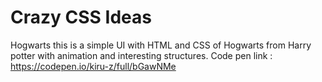 ﻿# Crazy CSS Ideas
Hogwarts 
this is a simple UI with HTML and CSS of Hogwarts from Harry potter with animation and interesting structures.
Code pen link : https://codepen.io/kiru-z/full/bGawNMe
